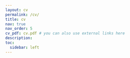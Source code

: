 ```yaml
---
layout: cv
permalink: /cv/
title: cv
nav: true
nav_order: 5
cv_pdf: cv.pdf # you can also use external links here
description: 
toc:
  sidebar: left
---
```

